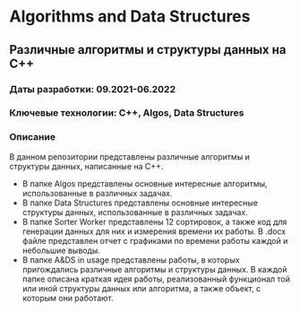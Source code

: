 # Algorithms and Data Structures
## Различные алгоритмы и структуры данных на C++

### Даты разработки: 09.2021-06.2022

### Ключевые технологии: C++, Algos, Data Structures

### Описание

В данном репозитории представлены различные алгоритмы и структуры данных, написанные на C++.
* В папке Algos представлены основные интересные алгоритмы, использованные в различных задачах.
* В папке Data Structures представлены основные интересные структуры данных, использованные в различных задачах.
* В папке Sorter Worker представлены 12 сортировок, а также код для генерации данных для них и измерения времени их работы. В .docx файле представлен отчет с графиками по времени работы каждой и небольшие выводы.
* В папке A&DS in usage представлены работы, в которых пригождались различные алгоритмы и структуры данных. В каждой папке описана краткая идея работы, реализованный функционал той или иной структуры данных или алгоритма, а также объект, с которым они работают.